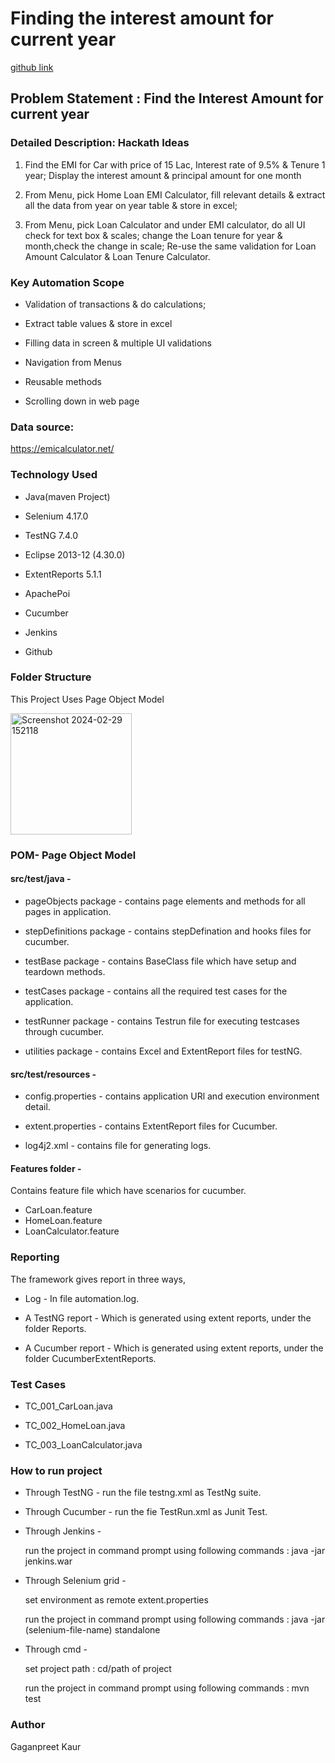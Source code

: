 # Finding the interest amount for current year 

[github link](https://github.com/GaganpreetKaur1209/Final_project.git)

## Problem Statement : Find the Interest Amount for current year
 
### Detailed Description: Hackath Ideas
 
1. Find the EMI for Car with price of 15 Lac, Interest rate of 9.5% & Tenure 1 year; Display the interest amount & principal amount for one month

2. From Menu, pick Home Loan EMI Calculator, fill relevant details & extract all the data from  year on year table & store in excel;

3. From Menu, pick Loan Calculator and under EMI calculator, do all UI check for text box & scales; change the Loan tenure for year & month,check the change in scale; Re-use the same validation for Loan Amount Calculator & Loan Tenure Calculator.
 
 
### Key Automation Scope

* Validation of transactions & do calculations;

* Extract table values & store in excel

* Filling data in screen & multiple UI validations

* Navigation from Menus

* Reusable methods

* Scrolling down in web page

### Data source:
https://emicalculator.net/
 
### Technology Used

* Java(maven Project)

* Selenium 4.17.0

* TestNG 7.4.0

* Eclipse 2013-12 (4.30.0)

* ExtentReports 5.1.1

* ApachePoi 

* Cucumber

* Jenkins

* Github
 
### Folder Structure

This Project Uses Page Object Model


<img width="194" alt="Screenshot 2024-02-29 152118" src="https://github.com/GaganpreetKaur1209/Final_project/assets/141823661/9933f3b0-3ee9-4685-a78c-5313dcfbbb89">


 
### POM- Page Object Model

#### src/test/java -

* pageObjects package - contains page elements and methods for all pages in application.

* stepDefinitions package - contains stepDefination and hooks files for cucumber.

* testBase package - contains BaseClass file which have setup and teardown methods.

* testCases package - contains all the required test cases for the application.

* testRunner package - contains Testrun file for executing testcases through cucumber.

* utilities package - contains Excel and ExtentReport files for testNG.
 
#### src/test/resources -

* config.properties - contains application URl and execution environment detail.

* extent.properties - contains  ExtentReport files for Cucumber.

* log4j2.xml - contains file for generating logs.
 
#### Features folder - 

Contains feature file which have scenarios for cucumber.
* CarLoan.feature
* HomeLoan.feature
* LoanCalculator.feature
 
 
### Reporting

The framework gives report in three ways,
 
* Log - In file automation.log.

* A TestNG report - Which is generated using extent reports, under the folder Reports.

* A Cucumber report - Which is generated using extent reports, under the folder CucumberExtentReports.
 
###  Test Cases

* TC_001_CarLoan.java

* TC_002_HomeLoan.java

* TC_003_LoanCalculator.java
 
### How to run project

* Through TestNG - run the file testng.xml as TestNg suite.

* Through Cucumber - run the fie TestRun.xml as Junit Test.

* Through Jenkins -

  run the project in command prompt using following commands : java -jar jenkins.war

* Through Selenium grid -

  set environment as remote extent.properties

  run the project in command prompt using following commands : java -jar (selenium-file-name) standalone

* Through cmd -

  set project path : cd/path of project 

  run the project in command prompt using following commands : mvn test
 
### Author

Gaganpreet Kaur
